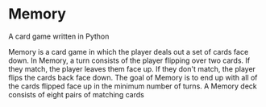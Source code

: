 # Memory
A card game written in Python

Memory is a card game in which the player deals out a set of cards face down. In Memory, a turn consists of the player flipping over two cards. If they match, the player leaves them face up. If they don't match, the player flips the cards back face down. The goal of Memory is to end up with all of the cards flipped face up in the minimum number of turns. A Memory deck consists of eight pairs of matching cards
